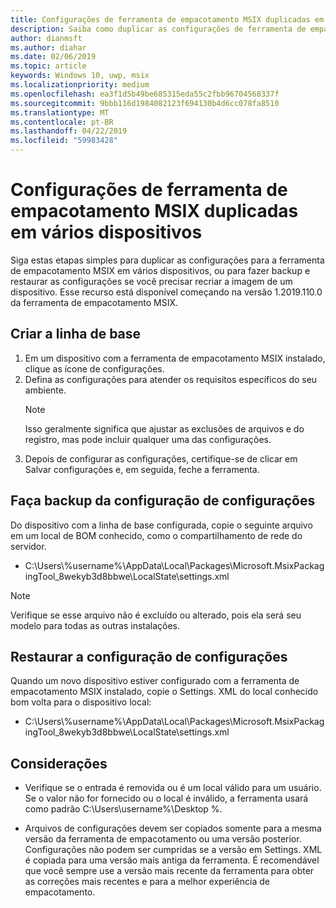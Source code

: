 ```yaml
---
title: Configurações de ferramenta de empacotamento MSIX duplicadas em vários dispositivos
description: Saiba como duplicar as configurações de ferramenta de empacotamento MSIX em vários dispositivos
author: dianmsft
ms.author: diahar
ms.date: 02/06/2019
ms.topic: article
keywords: Windows 10, uwp, msix
ms.localizationpriority: medium
ms.openlocfilehash: ea3f1d5b49be685315eda55c2fbb96704568337f
ms.sourcegitcommit: 9bbb116d1984082123f694130b4d6cc078fa8510
ms.translationtype: MT
ms.contentlocale: pt-BR
ms.lasthandoff: 04/22/2019
ms.locfileid: "59983428"
---
```

# <a name="duplicate-msix-packaging-tool-settings-across-multiple-devices"></a>Configurações de ferramenta de empacotamento MSIX duplicadas em vários dispositivos 

Siga estas etapas simples para duplicar as configurações para a ferramenta de empacotamento MSIX em vários dispositivos, ou para fazer backup e restaurar as configurações se você precisar recriar a imagem de um dispositivo. Esse recurso está disponível começando na versão 1.2019.110.0 da ferramenta de empacotamento MSIX. 

## <a name="build-the-baseline"></a>Criar a linha de base

1. Em um dispositivo com a ferramenta de empacotamento MSIX instalado, clique as ícone de configurações.
2. Defina as configurações para atender os requisitos específicos do seu ambiente.
    > [!NOTE]
    > Isso geralmente significa que ajustar as exclusões de arquivos e do registro, mas pode incluir qualquer uma das configurações.
3. Depois de configurar as configurações, certifique-se de clicar em Salvar configurações e, em seguida, feche a ferramenta.  

## <a name="back-up-the-settings-configuration"></a>Faça backup da configuração de configurações

Do dispositivo com a linha de base configurada, copie o seguinte arquivo em um local de BOM conhecido, como o compartilhamento de rede do servidor.

* C:\Users\\%username%\AppData\Local\Packages\Microsoft.MsixPackagingTool_8wekyb3d8bbwe\LocalState\settings.xml  

> [!NOTE]
> Verifique se esse arquivo não é excluído ou alterado, pois ela será seu modelo para todas as outras instalações.

## <a name="restore-the-settings-configuration"></a>Restaurar a configuração de configurações

Quando um novo dispositivo estiver configurado com a ferramenta de empacotamento MSIX instalado, copie o Settings. XML do local conhecido bom volta para o dispositivo local: 

* C:\Users\\%username%\AppData\Local\Packages\Microsoft.MsixPackagingTool_8wekyb3d8bbwe\LocalState\settings.xml 

## <a name="considerations"></a>Considerações

* Verifique se o <DefaultSaveLocation> entrada é removida ou é um local válido para um usuário. Se o valor não for fornecido ou o local é inválido, a ferramenta usará como padrão C:\Users\\username%\Desktop %.

* Arquivos de configurações devem ser copiados somente para a mesma versão da ferramenta de empacotamento ou uma versão posterior. Configurações não podem ser cumpridas se a versão em Settings. XML é copiada para uma versão mais antiga da ferramenta. É recomendável que você sempre use a versão mais recente da ferramenta para obter as correções mais recentes e para a melhor experiência de empacotamento.  
